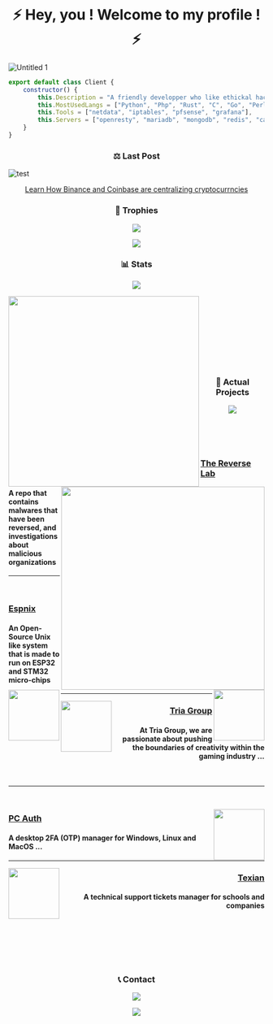 <h1 align="center">⚡️ Hey, you ! Welcome to my profile ! ⚡️</h1>

![Untitled 1](https://github.com/Inplex-sys/inplex-sys/assets/69421356/4b5f4388-a813-4e74-b229-2c7d7981ab12)

```javascript
export default class Client {
    constructor() {
        this.Description = "A friendly developper who like ethickal hacking",
        this.MostUsedLangs = ["Python", "Php", "Rust", "C", "Go", "Perl", "NodeJS"],
        this.Tools = ["netdata", "iptables", "pfsense", "grafana"],
        this.Servers = ["openresty", "mariadb", "mongodb", "redis", "caddy"]
    }
}
```
<h3 align="center">⚖️ Last Post</h3>

![test](https://github.com/Inplex-sys/inplex-sys/assets/69421356/20f61c7b-53b0-46de-89f3-1b0c6815abe2)
<div align="center"><a href="https://github.com/Inplex-sys/binance-coinbase-report">Learn How Binance and Coinbase are centralizing cryptocurrncies</a></div>

<h3 align="center">🥇 Trophies</h3>
<p align="center">
    <img src="https://user-images.githubusercontent.com/69421356/224833055-b11660f1-60f8-4211-9bee-4527e9259cd1.png">
</p>
<p align="center">
    <img src="https://github-profile-trophy.vercel.app/?username=Inplex-sys&theme=dracula&margin-w=10&margin-h=15&column=10">
</p>

<h3 align="center">📊 Stats</h3>
<p align="center">
    <img src="https://user-images.githubusercontent.com/69421356/224833055-b11660f1-60f8-4211-9bee-4527e9259cd1.png">
</p>
<div float="center">
    <img align="left" width="375" src="https://github-readme-stats.vercel.app/api?username=Inplex-sys&show_icons=false&theme=dark">
    <img align="right" width="400" src="https://github-readme-streak-stats.herokuapp.com/?user=Inplex-sys&theme=dark&hide_border=false&stroke=0000&background=0D1117&ring=FFFFFF&fire=e6b800&currStreakLabel=FFFFFF">
</div>

<br><br>
<br><br>
<br><br>
<br><br>

<h3 align="center">📌 Actual Projects</h3>
<p align="center">
    <img src="https://user-images.githubusercontent.com/69421356/224833055-b11660f1-60f8-4211-9bee-4527e9259cd1.png">
</p>
<div>
    <br>
    <br>
    <br>
    <p>
        <img width="100" align="left" src="https://github.com/Inplex-sys/inplex-sys/assets/69421356/1df44418-23d8-43e1-8988-ae55f3d98b0b"/>
        <h3><a href="https://github.com/Dark-Utilities/The-Reverse-Lab">The Reverse Lab</a></h3>
        <h4>A repo that contains malwares that have been reversed, and investigations about malicious organizations</h4>
    </p>
    <hr>
    <br>
    <p>
        <img width="100" align="right" src="https://github.com/Inplex-sys/inplex-sys/assets/69421356/8441719e-e233-439a-9778-43566230b711">
        <h3><a href="#">Espnix</a></h3>
        <h4>An Open-Source Unix like system that is made to run on ESP32 and STM32 micro-chips</h4>
    </p>
    <hr>
    <p>
        <img width="100" align="left" src="https://avatars.githubusercontent.com/u/120763228?s=200&v=4">
        <h3 align="right"><a href="https://github.com/tria-group">Tria Group</a></h3>
        <h4 align="right">At Tria Group, we are passionate about pushing the boundaries of creativity within the gaming industry ...</h4>
    </p>
    <br>
    <hr>
    <br>
    <p>
        <img width="100" align="right" src="https://github.com/Inplex-sys/inplex-sys/assets/69421356/ea1480ef-dc05-486e-8324-ce5b6ba14692">
        <h3><a href="https://github.com/Inplex-sys/pc-auth">PC Auth</a></h3>
        <h4>A desktop 2FA (OTP) manager for Windows, Linux and MacOS ...</h4>
    </p>
    <hr>
    <p>
        <img width="100" align="left" src="https://user-images.githubusercontent.com/69421356/192012425-de6148a1-e004-4349-a28e-6351f5de86c6.png">
        <h3 align="right"><a href="#">Texian</a></h3>
        <h4 align="right">A technical support tickets manager for schools and companies</h4>
    </p>
    <br>
    <!--
    <hr>
    <p>
        <img width="100" align="left" src="https://user-images.githubusercontent.com/69421356/132992532-cab4ec4e-d08c-48cb-89be-b43791ead1bc.png">
        <h3><a href="https://omega-project.xyz/">Ʊmega Project</a></h3>
        <h4>An admin panel for garry's mod, scraper, proxies, online compiler ...</h4>
    </p>
    </div>
    -->
<br><br>
<br><br>

<h3 align="center">📞 Contact</h3>
<p align="center">
    <img src="https://user-images.githubusercontent.com/69421356/224833055-b11660f1-60f8-4211-9bee-4527e9259cd1.png">
</p>
<p align="center">
    <img align="center" src="https://lanyard-profile-readme.vercel.app/api/212966578680102913">
</p>
